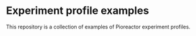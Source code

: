 # Experiment profile examples

This repository is a collection of examples of Pioreactor experiment profiles. 
